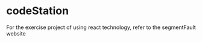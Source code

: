 # codeStation
For the exercise project of using react technology, refer to the segmentFault website
